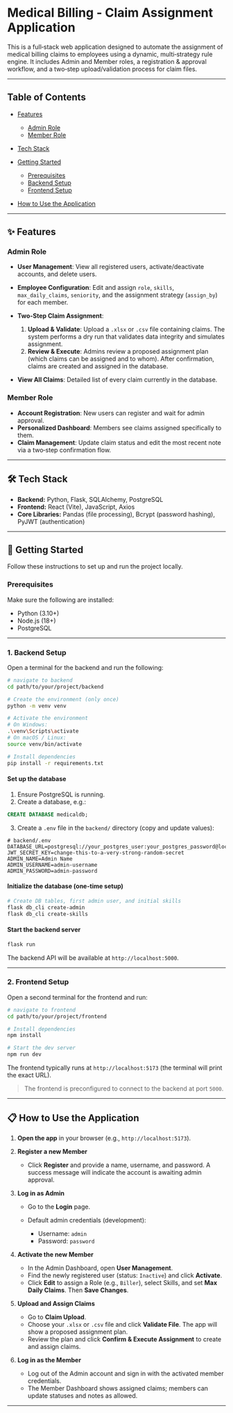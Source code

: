 # Medical Billing - Claim Assignment Application

This is a full‑stack web application designed to automate the assignment of medical billing claims to employees using a dynamic, multi‑strategy rule engine. It includes Admin and Member roles, a registration & approval workflow, and a two‑step upload/validation process for claim files.

---

## Table of Contents

* [Features](#features)

  * [Admin Role](#admin-role)
  * [Member Role](#member-role)
* [Tech Stack](#tech-stack)
* [Getting Started](#getting-started)

  * [Prerequisites](#prerequisites)
  * [Backend Setup](#backend-setup)
  * [Frontend Setup](#frontend-setup)
* [How to Use the Application](#how-to-use-the-application)

---

## ✨ Features

### Admin Role

* **User Management**: View all registered users, activate/deactivate accounts, and delete users.
* **Employee Configuration**: Edit and assign `role`, `skills`, `max_daily_claims`, `seniority`, and the assignment strategy (`assign_by`) for each member.
* **Two-Step Claim Assignment**:

  1. **Upload & Validate**: Upload a `.xlsx` or `.csv` file containing claims. The system performs a dry run that validates data integrity and simulates assignment.
  2. **Review & Execute**: Admins review a proposed assignment plan (which claims can be assigned and to whom). After confirmation, claims are created and assigned in the database.
* **View All Claims**: Detailed list of every claim currently in the database.

### Member Role

* **Account Registration**: New users can register and wait for admin approval.
* **Personalized Dashboard**: Members see claims assigned specifically to them.
* **Claim Management**: Update claim status and edit the most recent note via a two‑step confirmation flow.

---

## 🛠️ Tech Stack

* **Backend:** Python, Flask, SQLAlchemy, PostgreSQL
* **Frontend:** React (Vite), JavaScript, Axios
* **Core Libraries:** Pandas (file processing), Bcrypt (password hashing), PyJWT (authentication)

---

## 🚀 Getting Started

Follow these instructions to set up and run the project locally.

### Prerequisites

Make sure the following are installed:

* Python (3.10+)
* Node.js (18+)
* PostgreSQL

---

### 1. Backend Setup

Open a terminal for the backend and run the following:

```bash
# navigate to backend
cd path/to/your/project/backend

# Create the environment (only once)
python -m venv venv

# Activate the environment
# On Windows:
.\venv\Scripts\activate
# On macOS / Linux:
source venv/bin/activate

# Install dependencies
pip install -r requirements.txt
```

#### Set up the database

1. Ensure PostgreSQL is running.
2. Create a database, e.g.:

```sql
CREATE DATABASE medicaldb;
```

3. Create a `.env` file in the `backend/` directory (copy and update values):

```env
# backend/.env
DATABASE_URL=postgresql://your_postgres_user:your_postgres_password@localhost:5432/medicaldb
JWT_SECRET_KEY=change-this-to-a-very-strong-random-secret
ADMIN_NAME=Admin Name
ADMIN_USERNAME=admin-username
ADMIN_PASSWORD=admin-password
```

#### Initialize the database (one-time setup)

```bash
# Create DB tables, first admin user, and initial skills
flask db_cli create-admin
flask db_cli create-skills
```

#### Start the backend server

```bash
flask run
```

The backend API will be available at `http://localhost:5000`.

---

### 2. Frontend Setup

Open a second terminal for the frontend and run:

```bash
# navigate to frontend
cd path/to/your/project/frontend

# Install dependencies
npm install

# Start the dev server
npm run dev
```

The frontend typically runs at `http://localhost:5173` (the terminal will print the exact URL).

> The frontend is preconfigured to connect to the backend at port `5000`.

---

## 📋 How to Use the Application

1. **Open the app** in your browser (e.g., `http://localhost:5173`).

2. **Register a new Member**

   * Click **Register** and provide a name, username, and password. A success message will indicate the account is awaiting admin approval.

3. **Log in as Admin**

   * Go to the **Login** page.
   * Default admin credentials (development):

     * Username: `admin`
     * Password: `password`

4. **Activate the new Member**

   * In the Admin Dashboard, open **User Management**.
   * Find the newly registered user (status: `Inactive`) and click **Activate**.
   * Click **Edit** to assign a Role (e.g., `Biller`), select Skills, and set **Max Daily Claims**. Then **Save Changes**.

5. **Upload and Assign Claims**

   * Go to **Claim Upload**.
   * Choose your `.xlsx` or `.csv` file and click **Validate File**. The app will show a proposed assignment plan.
   * Review the plan and click **Confirm & Execute Assignment** to create and assign claims.

6. **Log in as the Member**

   * Log out of the Admin account and sign in with the activated member credentials.
   * The Member Dashboard shows assigned claims; members can update statuses and notes as allowed.

---